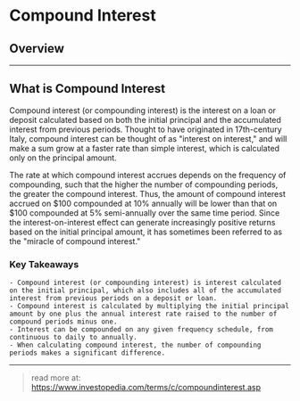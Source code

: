 # Compound Interest
## Overview
---

## What is Compound Interest

 Compound interest (or compounding interest) is the interest on a loan or deposit calculated based on both the initial principal and the accumulated interest from previous periods. Thought to have originated in 17th-century Italy, compound interest can be thought of as "interest on interest," and will make a sum grow at a faster rate than simple interest, which is calculated only on the principal amount.

The rate at which compound interest accrues depends on the frequency of compounding, such that the higher the number of compounding periods, the greater the compound interest. Thus, the amount of compound interest accrued on $100 compounded at 10% annually will be lower than that on $100 compounded at 5% semi-annually over the same time period. Since the interest-on-interest effect can generate increasingly positive returns based on the initial principal amount, it has sometimes been referred to as the "miracle of compound interest." 

### Key Takeaways

    - Compound interest (or compounding interest) is interest calculated on the initial principal, which also includes all of the accumulated interest from previous periods on a deposit or loan.
    - Compound interest is calculated by multiplying the initial principal amount by one plus the annual interest rate raised to the number of compound periods minus one.
    - Interest can be compounded on any given frequency schedule, from continuous to daily to annually.
    - When calculating compound interest, the number of compounding periods makes a significant difference.

---

> read more at: https://www.investopedia.com/terms/c/compoundinterest.asp
